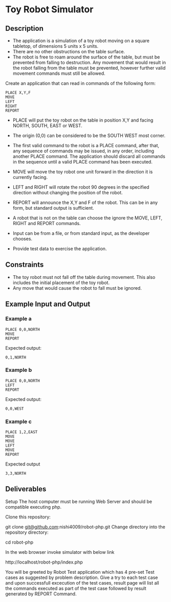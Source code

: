 Toy Robot Simulator
===================

Description
-----------

- The application is a simulation of a toy robot moving on a square tabletop,
  of dimensions 5 units x 5 units.
- There are no other obstructions on the table surface.
- The robot is free to roam around the surface of the table, but must be
  prevented from falling to destruction. Any movement that would result in the
  robot falling from the table must be prevented, however further valid
  movement commands must still be allowed.

Create an application that can read in commands of the following form:

    PLACE X,Y,F
    MOVE
    LEFT
    RIGHT
    REPORT

- PLACE will put the toy robot on the table in position X,Y and facing NORTH,
  SOUTH, EAST or WEST.
- The origin (0,0) can be considered to be the SOUTH WEST most corner.
- The first valid command to the robot is a PLACE command, after that, any
  sequence of commands may be issued, in any order, including another PLACE
  command. The application should discard all commands in the sequence until
  a valid PLACE command has been executed.
- MOVE will move the toy robot one unit forward in the direction it is
  currently facing.
- LEFT and RIGHT will rotate the robot 90 degrees in the specified direction
  without changing the position of the robot.
- REPORT will announce the X,Y and F of the robot. This can be in any form,
  but standard output is sufficient.

- A robot that is not on the table can choose the ignore the MOVE, LEFT, RIGHT
  and REPORT commands.
- Input can be from a file, or from standard input, as the developer chooses.
- Provide test data to exercise the application.

Constraints
-----------

- The toy robot must not fall off the table during movement. This also
  includes the initial placement of the toy robot.
- Any move that would cause the robot to fall must be ignored.

Example Input and Output
------------------------

### Example a

    PLACE 0,0,NORTH
    MOVE
    REPORT

Expected output:

    0,1,NORTH

### Example b

    PLACE 0,0,NORTH
    LEFT
    REPORT

Expected output:

    0,0,WEST

### Example c

    PLACE 1,2,EAST
    MOVE
    MOVE
    LEFT
    MOVE
    REPORT

Expected output

    3,3,NORTH

Deliverables
------------
Setup
The host computer must be running Web Server and should be compatible executing php.

Clone this repository:

git clone git@github.com:nishi4009/robot-php.git
Change directory into the repository directory:

cd robot-php

In the web browser invoke simulator with below link

http://localhost/robot-php/index.php

You will be greeted by Robot Test application which has 4 pre-set Test cases as suggested by problem description. 
Give a try to each test case and upon successfull excecution of the test cases, result page will list all the commands executed as part of the test case
followed by result generated by REPORT Command.